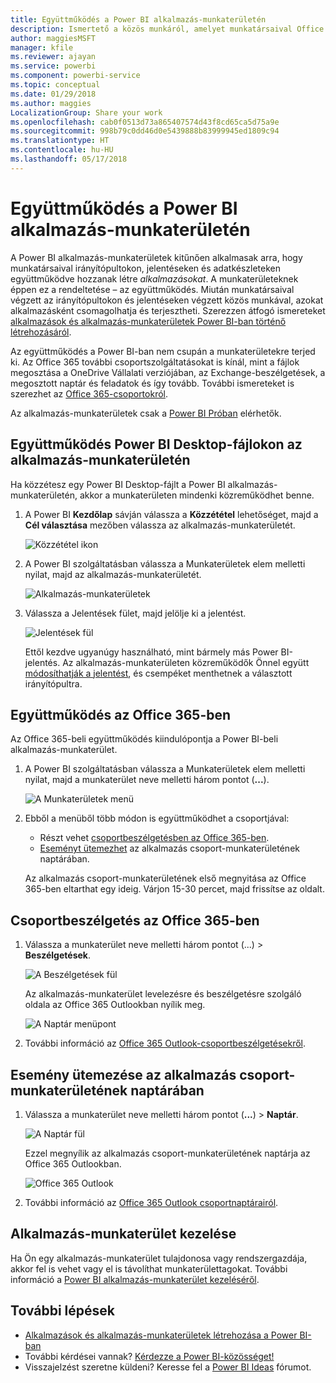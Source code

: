 ```yaml
---
title: Együttműködés a Power BI alkalmazás-munkaterületén
description: Ismertető a közös munkáról, amelyet munkatársaival Office 365-szolgáltatásokkal vagy Power BI Desktop-fájlokon az alkalmazás-munkaterületen végezhet, mint amilyen a fájlok megosztása a OneDrive Vállalati verzióban, az Exchange-beszélgetések, a naptár és a feladatok.
author: maggiesMSFT
manager: kfile
ms.reviewer: ajayan
ms.service: powerbi
ms.component: powerbi-service
ms.topic: conceptual
ms.date: 01/29/2018
ms.author: maggies
LocalizationGroup: Share your work
ms.openlocfilehash: cab0f0513d73a865407574d43f8cd65ca5d75a9e
ms.sourcegitcommit: 998b79c0dd46d0e5439888b83999945ed1809c94
ms.translationtype: HT
ms.contentlocale: hu-HU
ms.lasthandoff: 05/17/2018
---
```

# <a name="collaborate-in-your-power-bi-app-workspace"></a>Együttműködés a Power BI alkalmazás-munkaterületén
A Power BI alkalmazás-munkaterületek kitűnően alkalmasak arra, hogy munkatársaival irányítópultokon, jelentéseken és adatkészleteken együttműködve hozzanak létre *alkalmazásokat*. A munkaterületeknek éppen ez a rendeltetése – az együttműködés. Miután munkatársaival végzett az irányítópultokon és jelentéseken végzett közös munkával, azokat alkalmazásként csomagolhatja és terjesztheti. Szerezzen átfogó ismereteket [alkalmazások és alkalmazás-munkaterületek Power BI-ban történő létrehozásáról](service-create-distribute-apps.md). 

Az együttműködés a Power BI-ban nem csupán a munkaterületekre terjed ki. Az Office 365 további csoportszolgáltatásokat is kínál, mint a fájlok megosztása a OneDrive Vállalati verziójában, az Exchange-beszélgetések, a megosztott naptár és feladatok és így tovább. További ismereteket is szerezhet az [Office 365-csoportokról](https://support.office.com/article/Create-a-group-in-Office-365-7124dc4c-1de9-40d4-b096-e8add19209e9).

Az alkalmazás-munkaterületek csak a [Power BI Próban](service-free-vs-pro.md) elérhetők.

## <a name="collaborate-on-power-bi-desktop-files-in-your-app-workspace"></a>Együttműködés Power BI Desktop-fájlokon az alkalmazás-munkaterületén
Ha közzétesz egy Power BI Desktop-fájlt a Power BI alkalmazás-munkaterületén, akkor a munkaterületen mindenki közreműködhet benne.

1. A Power BI **Kezdőlap** sávján válassza a **Közzététel** lehetőséget, majd a **Cél választása** mezőben válassza az alkalmazás-munkaterületét.
   
    ![Közzététel ikon](media/service-collaborate-power-bi-workspace/power-bi-group-publish-pbix.png)
2. A Power BI szolgáltatásban válassza a Munkaterületek elem melletti nyilat, majd az alkalmazás-munkaterületét.
   
    ![Alkalmazás-munkaterületek](media/service-collaborate-power-bi-workspace/power-bi-workspace-nav-arrow.png)
3. Válassza a Jelentések fület, majd jelölje ki a jelentést.
   
    ![Jelentések fül](media/service-collaborate-power-bi-workspace/power-bi-workspace-report.png)
   
    Ettől kezdve ugyanúgy használható, mint bármely más Power BI-jelentés. Az alkalmazás-munkaterületen közreműködők Önnel együtt [módosíthatják a jelentést](service-reports.md), és csempéket menthetnek a választott irányítópultra.

## <a name="collaborate-in-office-365"></a>Együttműködés az Office 365-ben
Az Office 365-beli együttműködés kiindulópontja a Power BI-beli alkalmazás-munkaterület.

1. A Power BI szolgáltatásban válassza a Munkaterületek elem melletti nyilat, majd a munkaterület neve melletti három pontot (**...**). 
   
   ![A Munkaterületek menü](media/service-collaborate-power-bi-workspace/power-bi-app-ellipsis.png)
2. Ebből a menüből több módon is együttműködhet a csoportjával: 
   
   * Részt vehet [csoportbeszélgetésben az Office 365-ben](service-collaborate-power-bi-workspace.md#have-a-group-conversation-in-office-365).
   * [Eseményt ütemezhet](service-collaborate-power-bi-workspace.md#schedule-an-event-on-the-group-workspace-calendar) az alkalmazás csoport-munkaterületének naptárában.
   
   Az alkalmazás csoport-munkaterületének első megnyitása az Office 365-ben eltarthat egy ideig. Várjon 15-30 percet, majd frissítse az oldalt.

## <a name="have-a-group-conversation-in-office-365"></a>Csoportbeszélgetés az Office 365-ben
1. Válassza a munkaterület neve melletti három pontot (...) \> **Beszélgetések**. 
   
    ![A Beszélgetések fül](media/service-collaborate-power-bi-workspace/power-bi-app-ellipsis.png)
   
   Az alkalmazás-munkaterület levelezésre és beszélgetésre szolgáló oldala az Office 365 Outlookban nyílik meg.
   
   ![A Naptár menüpont](media/service-collaborate-power-bi-workspace/pbi_grps_o365convo.png)
2. További információ az [Office 365 Outlook-csoportbeszélgetésekről](https://support.office.com/Article/Have-a-group-conversation-a0482e24-a769-4e39-a5ba-a7c56e828b22).

## <a name="schedule-an-event-on-the-apps-group-workspace-calendar"></a>Esemény ütemezése az alkalmazás csoport-munkaterületének naptárában
1. Válassza a munkaterület neve melletti három pontot (**...**) \> **Naptár**. 
   
   ![A Naptár fül](media/service-collaborate-power-bi-workspace/power-bi-app-ellipsis.png)
   
   Ezzel megnyílik az alkalmazás csoport-munkaterületének naptárja az Office 365 Outlookban.
   
   ![Office 365 Outlook](media/service-collaborate-power-bi-workspace/pbi_grps_o365_calendar.png)
2. További információ az [Office 365 Outlook csoportnaptárairól](https://support.office.com/Article/Add-edit-and-subscribe-to-group-events-0cf1ad68-1034-4306-b367-d75e9818376a).

## <a name="manage-an-app-workspace"></a>Alkalmazás-munkaterület kezelése
Ha Ön egy alkalmazás-munkaterület tulajdonosa vagy rendszergazdája, akkor fel is vehet vagy el is távolíthat munkaterülettagokat. További információ a [Power BI alkalmazás-munkaterület kezeléséről](service-manage-app-workspace-in-power-bi-and-office-365.md).

## <a name="next-steps"></a>További lépések
* [Alkalmazások és alkalmazás-munkaterületek létrehozása a Power BI-ban](service-create-distribute-apps.md)
* További kérdései vannak? [Kérdezze a Power BI-közösséget!](http://community.powerbi.com/)
* Visszajelzést szeretne küldeni? Keresse fel a [Power BI Ideas](https://ideas.powerbi.com/forums/265200-power-bi) fórumot.

